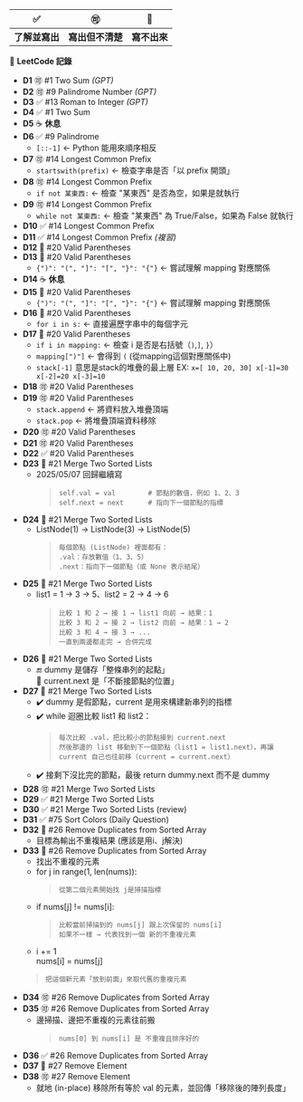 ✅ | 🉑 | 🚫
--- | --- | --- 
**了解並寫出** | **寫出但不清楚** | **寫不出來**

📌 **LeetCode 記錄**
- **D1** 🉑  #1  Two Sum *(GPT)*
- **D2** 🉑  #9  Palindrome Number *(GPT)*
- **D3** ✅  #13 Roman to Integer *(GPT)*
- **D4** ✅  #1  Two Sum  
- **D5** ☕ **休息**
- **D6** ✅  #9  Palindrome  
  - `[::-1]` ← Python 能用來順序相反
- **D7** 🉑  #14 Longest Common Prefix  
  - `startswith(prefix)` ← 檢查字串是否「以 prefix 開頭」
- **D8** 🉑  #14 Longest Common Prefix  
  - `if not 某東西:` ← 檢查 "某東西" 是否為空，如果是就執行
- **D9** 🉑  #14 Longest Common Prefix  
  - `while not 某東西:` ← 檢查 "某東西" 為 True/False，如果為 False 就執行
- **D10** ✅  #14 Longest Common Prefix
- **D11** ✅  #14 Longest Common Prefix *(複習)*
- **D12** 🚫  #20 Valid Parentheses  
- **D13** 🚫  #20 Valid Parentheses  
  - `{")": "(", "]": "[", "}": "{"}` ← 嘗試理解 mapping 對應關係
- **D14** ☕ **休息**
- **D15** 🚫  #20 Valid Parentheses
  - `{")": "(", "]": "[", "}": "{"}` ← 嘗試理解 mapping 對應關係
- **D16** 🚫  #20 Valid Parentheses
  - `for i in s:` ← 直接遍歷字串中的每個字元
- **D17** 🚫  #20 Valid Parentheses
  - `if i in mapping:` ← 檢查 i 是否是右括號（`)`,`]`, `}`）
  - `mapping[")"]`  ← 會得到 `(`  (從mapping這個對應關係中)
  - `stack[-1]` 意思是stack的堆疊的最上層 EX: `x=[ 10, 20, 30] x[-1]=30 x[-2]=20 x[-3]=10`
- **D18** 🉑  #20 Valid Parentheses
- **D19** 🉑  #20 Valid Parentheses
   - `stack.append`  ← 將資料放入堆疊頂端
   - `stack.pop`     ← 將堆疊頂端資料移除
- **D20** 🉑  #20 Valid Parentheses
- **D21** 🉑  #20 Valid Parentheses
- **D22** ✅  #20 Valid Parentheses
- **D23** 🚫  #21 Merge Two Sorted Lists
  - 2025/05/07 回歸繼續寫<br>
    > `self.val = val        # 節點的數值，例如 1、2、3`<br>
    > `self.next = next      # 指向下一個節點的指標`
- **D24** 🚫  #21 Merge Two Sorted Lists
  - ListNode(1) -> ListNode(3) -> ListNode(5) <br>
    > `每個節點 (ListNode) 裡面都有：`<br>
    > `.val：存放數值（1、3、5）`<br>
    > `.next：指向下一個節點（或 None 表示結尾）`
- **D25** 🚫  #21 Merge Two Sorted Lists
  - list1 = 1 -> 3 -> 5、list2 = 2 -> 4 -> 6<br>
    > `比較 1 和 2 → 接 1 → list1 向前 → 結果：1`<br>
    > `比較 3 和 2 → 接 2 → list2 向前 → 結果：1 → 2`<br>
    > `比較 3 和 4 → 接 3 → ...`<br>
    > `一直到兩邊都走完 → 合併完成`
- **D26** 🚫  #21 Merge Two Sorted Lists
  - 🔚 dummy 是儲存「整條串列的起點」<br>
    🔧 current.next 是「不斷接節點的位置」
- **D27** 🚫  #21 Merge Two Sorted Lists
  - ✔️ dummy 是假節點，current 是用來構建新串列的指標<br>
  - ✔️ while 迴圈比較 list1 和 list2：<br>
    > `每次比較 .val，把比較小的節點接到 current.next`<br>
    > `然後那邊的 list 移動到下一個節點（list1 = list1.next），再讓 current 自己也往前移（current = current.next）`<br>
  - ✔️ 接剩下沒比完的節點，最後 return dummy.next 而不是 dummy
- **D28** 🉑  #21 Merge Two Sorted Lists
- **D29** ✅  #21 Merge Two Sorted Lists
- **D30** ✅  #21 Merge Two Sorted Lists (review)
- **D31** ✅  #75 Sort Colors (Daily Question)
- **D32** 🚫  #26 Remove Duplicates from Sorted Array
  - 目標為輸出不重複結果 (應該是用i、j解決)<br>
- **D33** 🚫  #26 Remove Duplicates from Sorted Array
  - 找出不重複的元素<br>
  - for j in range(1, len(nums)):<br>
    > `從第二個元素開始找 j是掃描指標`<br>
  - if nums[j] != nums[i]:<br>
    > `比較當前掃描到的 nums[j] 跟上次保留的 nums[i]`<br>
    > `如果不一樣 → 代表找到一個 新的不重複元素`<br>
  -  i += 1<br>
     nums[i] = nums[j]<br>
    > `把這個新元素「放到前面」來取代舊的重複元素`<br>
- **D34** 🉑  #26 Remove Duplicates from Sorted Array
- **D35** 🉑  #26 Remove Duplicates from Sorted Array
  - 邊掃描、邊把不重複的元素往前搬<br>
      > `nums[0] 到 nums[i] 是 不重複且排序好的`<br>
- **D36** ✅  #26 Remove Duplicates from Sorted Array
- **D37** 🚫  #27 Remove Element
- **D38** 🉑  #27 Remove Element
  - 就地 (in-place) 移除所有等於 val 的元素，並回傳「移除後的陣列長度」<br>
